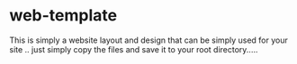 # web-template
This is simply a website layout and design that can be simply used for your site ..
just simply copy the files and save it to your root directory.....
